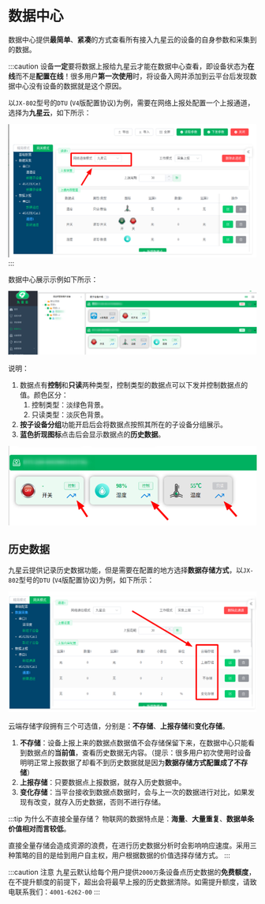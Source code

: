 # 数据中心

数据中心提供**最简单**、**紧凑**的方式查看所有接入九星云的设备的自身参数和采集到的数据。

:::caution
设备**一定**要将数据上报给九星云才能在数据中心查看，即设备状态为**在线**而不是**配置在线**！很多用户**第一次使用**时，将设备入网并添加到云平台后发现数据中心没有设备的数据就是这个原因。

以`JX-802`型号的`DTU` (`V4`版配置协议)为例，需要在网络上报处配置一个上报通道，选择为**九星云**，如下所示：

![网络通道配置上报九星云](assets/images/网络通道配置上报九星云.png)
:::

数据中心展示示例如下所示：

![数据中心展示](assets/images/数据中心展示.png)

说明：

1. 数据点有**控制**和**只读**两种类型，控制类型的数据点可以下发并控制数据点的值。颜色区分：
   1. 控制类型：淡绿色背景。
   2. 只读类型：淡灰色背景。
2. **按子设备分组**功能开启后会将数据点按照其所在的子设备分组展示。
3. **蓝色折现图标**点击后会显示数据点的**历史数据**。

![查看历史数据按钮](assets/images/查看历史数据按钮.png)

## 历史数据

九星云提供记录历史数据功能，但是需要在配置的地方选择**数据存储方式**，以`JX-802`型号的`DTU` (`V4`版配置协议)为例，如下所示：

![数据存储方式选择](assets/images/数据存储方式选择.png)

云端存储字段拥有三个可选值，分别是：**不存储**、**上报存储**和**变化存储**。

1. **不存储**：设备上报上来的数据点数据值不会存储保留下来，在数据中心只能看到数据点的**当前值**，查看历史数据无内容。（提示：很多用户初次使用时设备明明正常上报数据了却看不到历史数据就是因为**数据存储方式配置成了不存储**）
2. **上报存储**：只要数据点上报数据，就存入历史数据中。
3. **变化存储**：当平台接收到数据点数据时，会与上一次的数据进行对比，如果发现有改变，就存入历史数据，否则不进行存储。

:::tip 为什么不直接全量存储？
物联网的数据特点是：**海量**、**大量重复**、**数据单条价值相对而言较低**。

直接全量存储会造成资源的浪费，在进行历史数据分析时会影响响应速度。采用三种策略的目的是给到用户自主权，用户根据数据的价值选择存储方式。
:::

:::caution 注意
九星云默认给每个用户提供`2000万`条设备点历史数据的**免费额度**，在不提升额度的前提下，超出会将最早上报的历史数据清除。如需提升额度，请致电联系我们：`4001-6262-00`
:::
